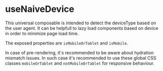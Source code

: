 # useNaiveDevice

This universal composable is intended to detect the deviceType based on the user agent.
It can be helpfull to lazy load components based on device in order to minimize page load time.

The exposed properties are `isMobileOrTablet` and `isMobile`.

In case of pre-rendering, it's recommended to be aware about hydration mismatch issues. In such case it's recommended to use these global CSS classes `mobileOrTablet` and `notMobileOrTablet` for responsive behaviour.
